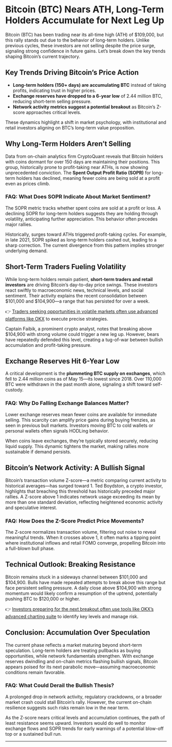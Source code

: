 # Bitcoin (BTC) Nears ATH, Long-Term Holders Accumulate for Next Leg Up

Bitcoin (BTC) has been trading near its all-time high (ATH) of $109,000, but this rally stands out due to the behavior of long-term holders. Unlike previous cycles, these investors are not selling despite the price surge, signaling strong confidence in future gains. Let’s break down the key trends shaping Bitcoin’s current trajectory.

## Key Trends Driving Bitcoin’s Price Action

- **Long-term holders (150+ days) are accumulating BTC** instead of taking profits, indicating trust in higher prices.
- **Exchange reserves have dropped to a 6-year low** of 2.44 million BTC, reducing short-term selling pressure.
- **Network activity metrics suggest a potential breakout** as Bitcoin’s Z-score approaches critical levels.

These dynamics highlight a shift in market psychology, with institutional and retail investors aligning on BTC’s long-term value proposition.

## Why Long-Term Holders Aren’t Selling

Data from on-chain analytics firm CryptoQuant reveals that Bitcoin holders with coins dormant for over 150 days are maintaining their positions. This group, historically prone to profit-taking near ATHs, is now showing unprecedented conviction. The **Spent Output Profit Ratio (SOPR)** for long-term holders has declined, meaning fewer coins are being sold at a profit even as prices climb.

### FAQ: What Does SOPR Indicate About Market Sentiment?
The SOPR metric tracks whether spent coins are sold at a profit or loss. A declining SOPR for long-term holders suggests they are holding through volatility, anticipating further appreciation. This behavior often precedes major rallies.

Historically, surges toward ATHs triggered profit-taking cycles. For example, in late 2021, SOPR spiked as long-term holders cashed out, leading to a sharp correction. The current divergence from this pattern implies stronger underlying demand.

## Short-Term Traders Fueling Volatility

While long-term holders remain patient, **short-term traders and retail investors** are driving Bitcoin’s day-to-day price swings. These investors react swiftly to macroeconomic news, technical levels, and social sentiment. Their activity explains the recent consolidation between $101,000 and $104,900—a range that has persisted for over a week.

👉 [Traders seeking opportunities in volatile markets often use advanced platforms like OKX](https://bit.ly/okx-bonus) to execute precise strategies.

Captain Faibik, a prominent crypto analyst, notes that breaking above $104,900 with strong volume could trigger a new leg up. However, bears have repeatedly defended this level, creating a tug-of-war between bullish accumulation and profit-taking pressure.

## Exchange Reserves Hit 6-Year Low

A critical development is the **plummeting BTC supply on exchanges**, which fell to 2.44 million coins as of May 15—its lowest since 2018. Over 110,000 BTC were withdrawn in the past month alone, signaling a shift toward self-custody.

### FAQ: Why Do Falling Exchange Balances Matter?
Lower exchange reserves mean fewer coins are available for immediate selling. This scarcity can amplify price gains during buying frenzies, as seen in previous bull markets. Investors moving BTC to cold wallets or personal wallets often signals HODLing behavior.

When coins leave exchanges, they’re typically stored securely, reducing liquid supply. This dynamic tightens the market, making rallies more sustainable if demand persists.

## Bitcoin’s Network Activity: A Bullish Signal

Bitcoin’s transaction volume Z-score—a metric comparing current activity to historical averages—has surged toward 1. Ted Boydston, a crypto investor, highlights that breaching this threshold has historically preceded major rallies. A Z-score above 1 indicates network usage exceeding its mean by more than one standard deviation, reflecting heightened economic activity and speculative interest.

### FAQ: How Does the Z-Score Predict Price Movements?
The Z-score normalizes transaction volume, filtering out noise to reveal meaningful trends. When it crosses above 1, it often marks a tipping point where institutional inflows and retail FOMO converge, propelling Bitcoin into a full-blown bull phase.

## Technical Outlook: Breaking Resistance

Bitcoin remains stuck in a sideways channel between $101,000 and $104,900. Bulls have made repeated attempts to break above this range but face persistent selling pressure. A daily close above $104,900 with strong momentum would likely confirm a resumption of the uptrend, potentially pushing BTC to $120,000 or higher.

👉 [Investors preparing for the next breakout often use tools like OKX’s advanced charting suite](https://bit.ly/okx-bonus) to identify key levels and manage risk.

## Conclusion: Accumulation Over Speculation

The current phase reflects a market maturing beyond short-term speculation. Long-term holders are treating pullbacks as buying opportunities, while network fundamentals strengthen. With exchange reserves dwindling and on-chain metrics flashing bullish signals, Bitcoin appears poised for its next parabolic move—assuming macroeconomic conditions remain favorable.

### FAQ: What Could Derail the Bullish Thesis?
A prolonged drop in network activity, regulatory crackdowns, or a broader market crash could stall Bitcoin’s rally. However, the current on-chain resilience suggests such risks remain low in the near term.

As the Z-score nears critical levels and accumulation continues, the path of least resistance seems upward. Investors would do well to monitor exchange flows and SOPR trends for early warnings of a potential blow-off top or a sustained bull run.

---
